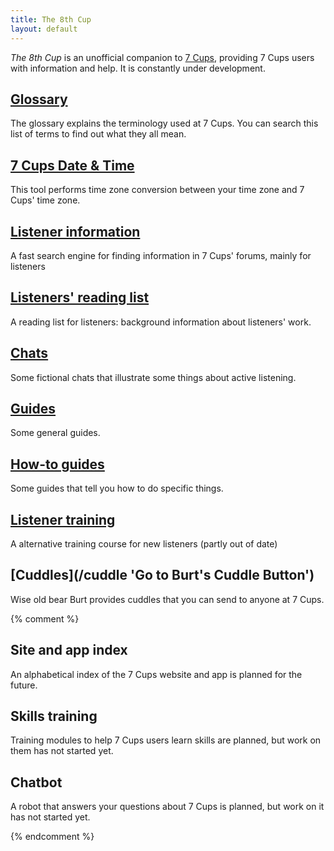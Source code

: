```yaml
---
title: The 8th Cup
layout: default
---
```

<style>
  #content {padding-top: 1em;}
  #content p {margin-left: 30px;}
  #content h2 {color: gray;}
</style>
*The 8th Cup* is an unofficial companion to [7 Cups](https://www.7cups.com/), providing
7 Cups users with information and help. It is constantly under development.

## [Glossary](/glossary 'Go to the glossary')
The glossary explains the terminology used at 7 Cups. You can search this list of terms
to find out what they all mean.

## [7 Cups Date & Time](https://rarelycharlie.github.io/7cupstime)
This tool performs time zone conversion between your time zone and 7 Cups' time zone.

## [Listener information](/guide/listenerinfo 'Search listener information')
A fast search engine for finding information in 7 Cups' forums, mainly for listeners

## [Listeners' reading list](/books 'Go to the reading list')
A reading list for listeners: background information about listeners' work.

## [Chats](/chat/ 'Go to the index of chats')
Some fictional chats that illustrate some things about active listening.

## [Guides](/guide/ 'Go to the index of general guides')
Some general guides.

## [How-to guides](/howto/ 'Go to the index of how-to guides')
Some guides that tell you how to do specific things.

## [Listener training](/listen/ 'Go to the listener training')
A alternative training course for new listeners (partly out of date)

## [Cuddles](/cuddle 'Go to Burt's Cuddle Button')
Wise old bear Burt provides cuddles that you can send to anyone at 7 Cups.

{% comment %}

## Site and app index
An alphabetical index of the 7 Cups website and app is planned for the future.

## Skills training
Training modules to help 7 Cups users learn skills are planned, but work on them has not started yet.

## Chatbot
A robot that answers your questions about 7 Cups is planned, but work on it has not started yet.

{% endcomment %}
